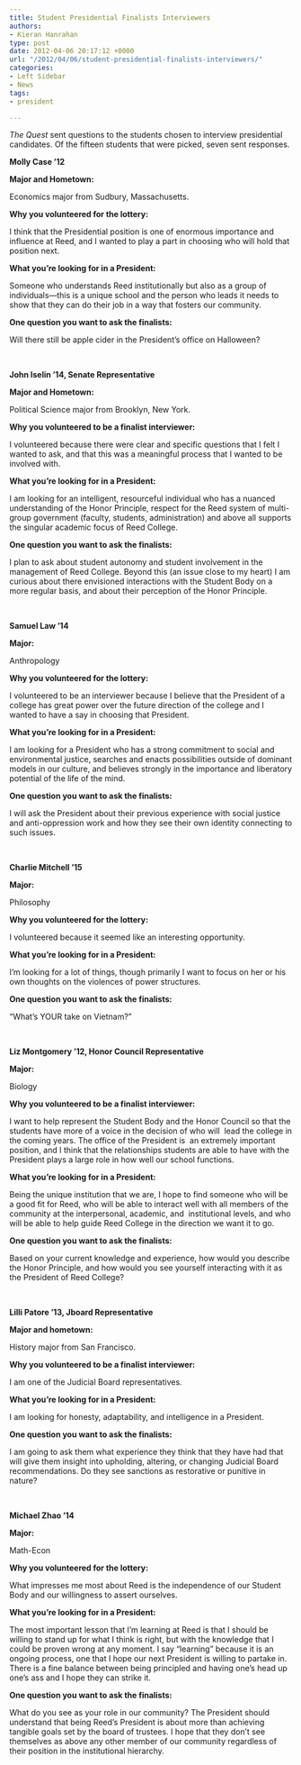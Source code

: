 ```yaml
---
title: Student Presidential Finalists Interviewers
authors:
- Kieran Hanrahan
type: post
date: 2012-04-06 20:17:12 +0000
url: "/2012/04/06/student-presidential-finalists-interviewers/"
categories:
- Left Sidebar
- News
tags:
- president

---
```

_The Quest_ sent questions to the students chosen to interview presidential candidates. Of the fifteen students that were picked, seven sent responses.

**Molly Case &#8217;12**

**Major and Hometown:**

Economics major from Sudbury, Massachusetts.

**Why you volunteered for the lottery:**

I think that the Presidential position is one of enormous importance and influence at Reed, and I wanted to play a part in choosing who will hold that position next.

**What you’re looking for in a President:**

Someone who understands Reed institutionally but also as a group of individuals—this is a unique school and the person who leads it needs to show that they can do their job in a way that fosters our community.

**One question you want to ask the finalists:**

Will there still be apple cider in the President&#8217;s office on Halloween?

&nbsp;

**John Iselin &#8217;14, Senate Representative**

**Major and Hometown:**

Political Science major from Brooklyn, New York.

**Why you volunteered to be a finalist interviewer:**

I volunteered because there were clear and specific questions that I felt I wanted to ask, and that this was a meaningful process that I wanted to be involved with.

**What you’re looking for in a President:**

I am looking for an intelligent, resourceful individual who has a nuanced understanding of the Honor Principle, respect for the Reed system of multi-group government (faculty, students, administration) and above all supports the singular academic focus of Reed College.

**One question you want to ask the finalists:**

I plan to ask about student autonomy and student involvement in the management of Reed College. Beyond this (an issue close to my heart) I am curious about there envisioned interactions with the Student Body on a more regular basis, and about their perception of the Honor Principle.

&nbsp;

**Samuel Law &#8217;14**

**Major:**

Anthropology

**Why you volunteered for the lottery:**

I volunteered to be an interviewer because I believe that the President of a college has great power over the future direction of the college and I wanted to have a say in choosing that President.

**What you’re looking for in a President:**

I am looking for a President who has a strong commitment to social and environmental justice, searches and enacts possibilities outside of dominant models in our culture, and believes strongly in the importance and liberatory potential of the life of the mind.

**One question you want to ask the finalists:**

I will ask the President about their previous experience with social justice and anti-oppression work and how they see their own identity connecting to such issues.

&nbsp;

**Charlie Mitchell &#8217;15**

**Major:**

Philosophy

**Why you volunteered for the lottery:**

I volunteered because it seemed like an interesting opportunity.

**What you’re looking for in a President:**

I&#8217;m looking for a lot of things, though primarily I want to focus on her or his own thoughts on the violences of power structures.

**One question you want to ask the finalists:**

&#8220;What’s YOUR take on Vietnam?&#8221;

&nbsp;

**Liz Montgomery &#8217;12, Honor Council Representative**

**Major:**

Biology

**Why you volunteered to be a finalist interviewer:**

I want to help represent the Student Body and the Honor Council so that the students have more of a voice in the decision of who will  lead the college in the coming years. The office of the President is  an extremely important position, and I think that the relationships students are able to have with the President plays a large role in how well our school functions.

**What you’re looking for in a President:**

Being the unique institution that we are, I hope to find someone who will be a good fit for Reed, who will be able to interact well with all members of the community at the interpersonal, academic, and  institutional levels, and who will be able to help guide Reed College in the direction we want it to go.

**One question you want to ask the finalists:**

Based on your current knowledge and experience, how would you describe the Honor Principle, and how would you see yourself interacting with it as the President of Reed College?

&nbsp;

**Lilli Patore &#8217;13, Jboard Representative**

**Major and hometown:**

History major from San Francisco.

**Why you volunteered to be a finalist interviewer:**

I am one of the Judicial Board representatives.

**What you’re looking for in a President:**

I am looking for honesty, adaptability, and intelligence in a President.

**One question you want to ask the finalists:**

I am going to ask them what experience they think that they have had that will give them insight into upholding, altering, or changing Judicial Board recommendations. Do they see sanctions as restorative or punitive in nature?

&nbsp;

**Michael Zhao &#8217;14**

**Major:**

Math-Econ

**Why you volunteered for the lottery:**

What impresses me most about Reed is the independence of our Student Body and our willingness to assert ourselves.

**What you’re looking for in a President:**

The most important lesson that I&#8217;m learning at Reed is that I should be willing to stand up for what I think is right, but with the knowledge that I could be proven wrong at any moment. I say &#8220;learning&#8221; because it is an ongoing process, one that I hope our next President is willing to partake in. There is a fine balance between being principled and having one&#8217;s head up one&#8217;s ass and I hope they can strike it.

**One question you want to ask the finalists:**

What do you see as your role in our community? The President should understand that being Reed&#8217;s President is about more than achieving tangible goals set by the board of trustees. I hope that they don&#8217;t see themselves as above any other member of our community regardless of their position in the institutional hierarchy.